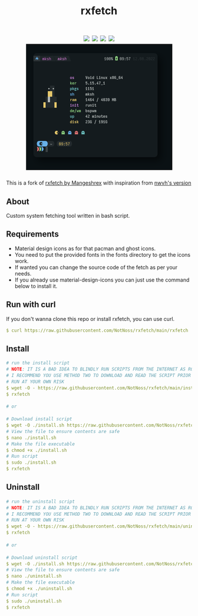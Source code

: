 <div align="center">
<h1>rxfetch<h1>
<img src="https://img.shields.io/github/stars/Mangeshrex/rxfetch?color=e57474&labelColor=1e2528&style=for-the-badge"> <img src="https://img.shields.io/github/issues/Mangeshrex/rxfetch?color=67b0e8&labelColor=1e2528&style=for-the-badge">
<img src="https://img.shields.io/static/v1?label=license&message=MIT&color=8ccf7e&labelColor=1e2528&style=for-the-badge">
<img src="https://img.shields.io/github/forks/Mangeshrex/rxfetch?color=e5c76b&labelColor=1e2528&style=for-the-badge">
<br>
<img src="./screenshots/ss.png">
</div>

This is a fork of [rxfetch by Mangeshrex](https://github.com/Mangeshrex/rxfetch)
with inspiration from [nwvh's version](https://github.com/nwvh/rxfetch-stylish)

## About

Custom system fetching tool written in bash script.

## Requirements

- Material design icons as for that pacman and ghost icons.
- You need to put the provided fonts in the fonts directory to get the icons work.
- If wanted you can change the source code of the fetch as per your needs.
- If you already use material-design-icons you can just use the command below to install it.



## Run with curl

If you don't wanna clone this repo or install rxfetch, you can use curl.

```yaml
$ curl https://raw.githubusercontent.com/NotNoss/rxfetch/main/rxfetch | bash
```

## Install
```yaml
# run the install script
# NOTE: IT IS A BAD IDEA TO BLINDLY RUN SCRIPTS FROM THE INTERNET AS ROOT.
# I RECOMMEND YOU USE METHOD TWO TO DOWNLOAD AND READ THE SCRIPT PRIOR TO RUNNING.
# RUN AT YOUR OWN RISK
$ wget -O - https://raw.githubusercontent.com/NotNoss/rxfetch/main/install.sh | sudo bash
$ rxfetch

# or

# Download install script
$ wget -O ./install.sh https://raw.githubusercontent.com/NotNoss/rxfetch/main/install.sh
# View the file to ensure contents are safe
$ nano ./install.sh
# Make the file executable
$ chmod +x ./install.sh
# Run script
$ sudo ./install.sh
$ rxfetch
```

## Uninstall
```yaml
# run the uninstall script
# NOTE: IT IS A BAD IDEA TO BLINDLY RUN SCRIPTS FROM THE INTERNET AS ROOT.
# I RECOMMEND YOU USE METHOD TWO TO DOWNLOAD AND READ THE SCRIPT PRIOR TO RUNNING.
# RUN AT YOUR OWN RISK
$ wget -O - https://raw.githubusercontent.com/NotNoss/rxfetch/main/uninstall.sh | sudo bash
$ rxfetch

# or

# Download uninstall script
$ wget -O ./install.sh https://raw.githubusercontent.com/NotNoss/rxfetch/main/uninstall.sh
# View the file to ensure contents are safe
$ nano ./uninstall.sh
# Make the file executable
$ chmod +x ./uninstall.sh
# Run script
$ sudo ./uninstall.sh
$ rxfetch
```
